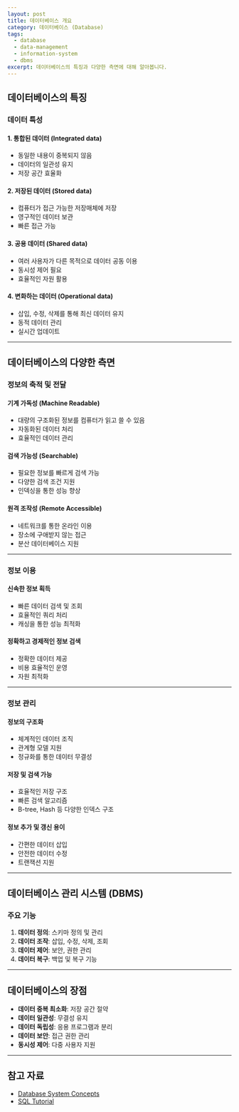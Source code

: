 ```yaml
---
layout: post
title: 데이터베이스 개요
category: 데이터베이스 (Database)
tags:
  - database
  - data-management
  - information-system
  - dbms
excerpt: 데이터베이스의 특징과 다양한 측면에 대해 알아봅니다.
---
```


## 데이터베이스의 특징

### 데이터 특성

#### 1. 통합된 데이터 (Integrated data)

- 동일한 내용이 중복되지 않음
- 데이터의 일관성 유지
- 저장 공간 효율화

#### 2. 저장된 데이터 (Stored data)

- 컴퓨터가 접근 가능한 저장매체에 저장
- 영구적인 데이터 보관
- 빠른 접근 가능

#### 3. 공용 데이터 (Shared data)

- 여러 사용자가 다른 목적으로 데이터 공동 이용
- 동시성 제어 필요
- 효율적인 자원 활용

#### 4. 변화하는 데이터 (Operational data)

- 삽입, 수정, 삭제를 통해 최신 데이터 유지
- 동적 데이터 관리
- 실시간 업데이트

---

## 데이터베이스의 다양한 측면

### 정보의 축적 및 전달

#### 기계 가독성 (Machine Readable)

- 대량의 구조화된 정보를 컴퓨터가 읽고 쓸 수 있음
- 자동화된 데이터 처리
- 효율적인 데이터 관리

#### 검색 가능성 (Searchable)

- 필요한 정보를 빠르게 검색 가능
- 다양한 검색 조건 지원
- 인덱싱을 통한 성능 향상

#### 원격 조작성 (Remote Accessible)

- 네트워크를 통한 온라인 이용
- 장소에 구애받지 않는 접근
- 분산 데이터베이스 지원

---

### 정보 이용

#### 신속한 정보 획득

- 빠른 데이터 검색 및 조회
- 효율적인 쿼리 처리
- 캐싱을 통한 성능 최적화

#### 정확하고 경제적인 정보 검색

- 정확한 데이터 제공
- 비용 효율적인 운영
- 자원 최적화

---

### 정보 관리

#### 정보의 구조화

- 체계적인 데이터 조직
- 관계형 모델 지원
- 정규화를 통한 데이터 무결성

#### 저장 및 검색 가능

- 효율적인 저장 구조
- 빠른 검색 알고리즘
- B-tree, Hash 등 다양한 인덱스 구조

#### 정보 추가 및 갱신 용이

- 간편한 데이터 삽입
- 안전한 데이터 수정
- 트랜잭션 지원

---

## 데이터베이스 관리 시스템 (DBMS)

### 주요 기능

1. **데이터 정의**: 스키마 정의 및 관리
2. **데이터 조작**: 삽입, 수정, 삭제, 조회
3. **데이터 제어**: 보안, 권한 관리
4. **데이터 복구**: 백업 및 복구 기능

---

## 데이터베이스의 장점

- **데이터 중복 최소화**: 저장 공간 절약
- **데이터 일관성**: 무결성 유지
- **데이터 독립성**: 응용 프로그램과 분리
- **데이터 보안**: 접근 권한 관리
- **동시성 제어**: 다중 사용자 지원

---

## 참고 자료

- [Database System Concepts](https://www.db-book.com/)
- [SQL Tutorial](https://www.w3schools.com/sql/)
